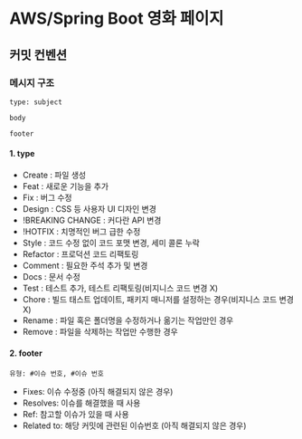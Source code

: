 # AWS/Spring Boot 영화 페이지

## 커밋 컨벤션

### 메시지 구조

```
type: subject

body

footer
```

#### 1. type

- Create : 파일 생성
- Feat : 새로운 기능을 추가
- Fix : 버그 수정
- Design : CSS 등 사용자 UI 디자인 변경
- !BREAKING CHANGE : 커다란 API 변경
- !HOTFIX : 치명적인 버그 급한 수정
- Style : 코드 수정 없이 코드 포맷 변경, 세미 콜론 누락
- Refactor : 프로덕션 코드 리팩토링
- Comment : 필요한 주석 추가 및 변경
- Docs : 문서 수정
- Test : 테스트 추가, 테스트 리팩토링(비지니스 코드 변경 X)
- Chore : 빌드 태스트 업데이트, 패키지 매니저를 설정하는 경우(비지니스 코드 변경 X)
- Rename : 파일 혹은 폴더명을 수정하거나 옮기는 작업만인 경우
- Remove : 파일을 삭제하는 작업만 수행한 경우

#### 2. footer
```
유형: #이슈 번호, #이슈 번호
```
- Fixes: 이슈 수정중 (아직 해결되지 않은 경우)
- Resolves: 이슈를 해결했을 때 사용
- Ref: 참고할 이슈가 있을 때 사용
- Related to: 해당 커밋에 관련된 이슈번호 (아직 해결되지 않은 경우)